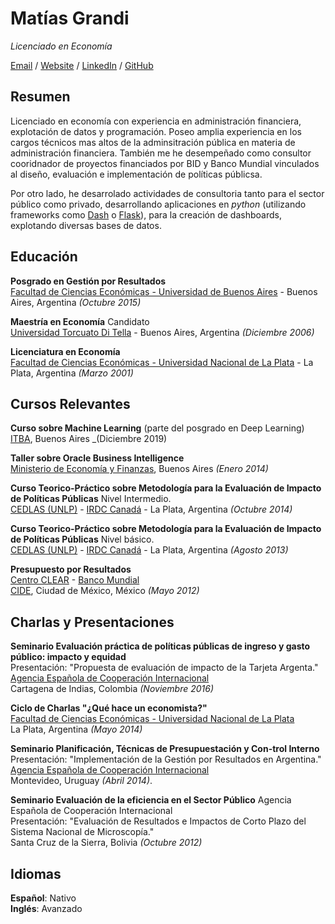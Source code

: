 # Matías Grandi

_Licenciado en Economía_ <br>

[Email](mailto:matiasgrandi@gmail.com) / [Website](https://matog.github.io/cv) / [LinkedIn](https://www.linkedin.com/in/matias-manuel-grandi-0903273//) / [GitHub](https://github.com/matog/) 

## Resumen
Licenciado en economía con experiencia en administración financiera, explotación de datos y programación.
Poseo amplia experiencia en los cargos técnicos mas altos de la adminsitración pública en materia de administración financiera. También me he desempeñado como consultor cooridnador de proyectos financiados por BID y Banco Mundial vinculados al diseño, evaluación e implementación de políticas públicsa.

Por otro lado, he desarrolado actividades de consultoria tanto para el sector público como privado, desarrollando aplicaciones en _python_ (utilizando frameworks como [Dash](https://plotly.com/dash/) o [Flask](https://flask.palletsprojects.com/en/1.1.x/)), para la creación de dashboards, explotando diversas bases de datos.

## Educación

**Posgrado en Gestión por Resultados**<br>
[Facultad de Ciencias Económicas - Universidad de Buenos Aires](https://www.economicas.uba.ar/) - Buenos Aires, Argentina _(Octubre 2015)_ <br>

**Maestría en Economía** Candidato<br>
[Universidad Torcuato Di Tella](https://www.utdt.edu/) - Buenos Aires, Argentina _(Diciembre 2006)_

**Licenciatura en Economía** <br>
[Facultad de Ciencias Económicas - Universidad Nacional de La Plata](https://www.econo.unlp.edu.ar/) - La Plata, Argentina _(Marzo 2001)_

## Cursos Relevantes

**Curso sobre Machine Learning** (parte del posgrado en Deep Learning)<br>
[ITBA](http://wwww.itba.edu.ar), Buenos Aires _(Diciembre 2019)

**Taller sobre Oracle Business Intelligence** <br>
[Ministerio de Economía y Finanzas](http://wwww.mecon.gob.ar), Buenos Aires _(Enero 2014)_

**Curso Teorico-Práctico sobre Metodología para la Evaluación de Impacto de Políticas Públicas** Nivel Intermedio.<br>
[CEDLAS (UNLP)](https://www.cedlas.econo.unlp.edu.ar/) - [IRDC Canadá](https://www.idrc.ca/) - La Plata, Argentina _(Octubre 2014)_<br>

**Curso Teorico-Práctico sobre Metodología para la Evaluación de Impacto de Políticas Públicas** Nivel básico.<br>
[CEDLAS (UNLP)](https://www.cedlas.econo.unlp.edu.ar/) - [IRDC Canadá](https://www.idrc.ca/) - La Plata, Argentina _(Agosto 2013)_<br>

**Presupuesto por Resultados** <br>
[Centro CLEAR](https://clear-lac.org/) - [Banco Mundial](htttp://www.bancomundial.org/)<br>
[CIDE](htttp://www.bancomundial.org/), Ciudad de México, México _(Mayo 2012)_



## Charlas y Presentaciones
**Seminario Evaluación práctica de políticas públicas de ingreso y gasto público: impacto y equidad**<br> 
Presentación: "Propuesta de evaluación de impacto de la Tarjeta Argenta."<br>
[Agencia Española de Cooperación Internacional](http://www.aecidcf.org.co/) <br>
Cartagena de Indias, Colombia _(Noviembre 2016)_

**Ciclo de Charlas "¿Qué hace un economista?"**<br>
[Facultad de Ciencias Económicas - Universidad Nacional de La Plata](https://www.econo.unlp.edu.ar/) <br>
La Plata, Argentina _(Mayo 2014)_


**Seminario Planificación, Técnicas de Presupuestación y Con-trol Interno** <br> 
Presentación: "Implementación de la Gestión por Resultados en Argentina."<br>
[Agencia  Española  de  Cooperación  Internacional](https://www.aecid.org.uy/)<br>
Montevideo, Uruguay _(Abril 2014)_.

**Seminario Evaluación de la eficiencia en el Sector Público** Agencia  Española  de  Cooperación  Internacional<br>
Presentación: "Evaluación de Resultados e Impactos de Corto Plazo del Sistema Nacional de Microscopía."<br>
Santa Cruz de la Sierra, Bolivia _(Octubre 2012)_

## Idiomas
**Español**: Nativo <br>
**Inglés**: Avanzado
<br><br>
